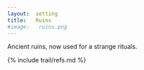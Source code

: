 ```yaml
---
layout:  setting
title:   Ruins
#image:   ruins.png
---
```



Ancient ruins, now used for a strange rituals.


{% include trail/refs.md %}


